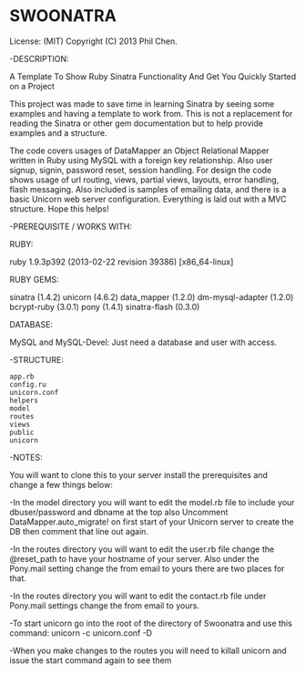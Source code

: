 SWOONATRA
=========
License: (MIT) Copyright (C) 2013 Phil Chen.

-DESCRIPTION:

A Template To Show Ruby Sinatra Functionality And Get You Quickly Started on a Project

This project was made to save time in learning Sinatra by seeing some examples and having a template to work from.
This is not a replacement for reading the Sinatra or other gem documentation but to help provide examples and
a structure.

The code covers usages of DataMapper an Object Relational Mapper written in Ruby using MySQL with a foreign key
relationship. Also user signup, signin, password reset, session handling. For design the code shows usage of
url routing, views, partial views, layouts, error handling, flash messaging. Also included is samples of emailing data,
and there is a basic Unicorn web server configuration. Everything is laid out with a MVC structure. Hope this helps!

-PREREQUISITE / WORKS WITH:

RUBY:

ruby 1.9.3p392 (2013-02-22 revision 39386) [x86_64-linux]

RUBY GEMS:

sinatra (1.4.2)
unicorn (4.6.2)
data_mapper (1.2.0)
dm-mysql-adapter (1.2.0)
bcrypt-ruby (3.0.1)
pony (1.4.1)
sinatra-flash (0.3.0)

DATABASE:

MySQL and MySQL-Devel: Just need a database and user with access.


-STRUCTURE:

    app.rb
    config.ru
    unicorn.conf
    helpers
    model
    routes
    views
    public
    unicorn
    
-NOTES:

 You will want to clone this to your server install the prerequisites and change a few things below:
 
-In the model directory you will want to edit the model.rb file to include your dbuser/password and dbname at the top
 also Uncomment DataMapper.auto_migrate! on first start of your Unicorn server to create the DB then comment that line
 out again.

-In the routes directory you will want to edit the user.rb file change the @reset_path to have your hostname of your
 server. Also under the Pony.mail setting change the from email to yours there are two places for that.

-In the routes directory you will want to edit the contact.rb file under Pony.mail settings change the from email to
 yours.
 
-To start unicorn go into the root of the directory of Swoonatra and use this command: unicorn -c unicorn.conf -D

-When you make changes to the routes you will need to killall unicorn and issue the start command again to see them

